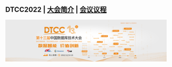 ## DTCC2022 | [大会简介](https://dtcc.it168.com/2022/index1.html) | [会议议程](https://dtcc.it168.com/2022/yicheng.html)

![](doc/images/banner.jpeg)
